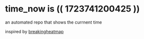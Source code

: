 # time_now is (( 1723741200425 ))

an automated repo that shows the currnent time

inspired by [breakingheatmap](https://github.com/breakingheatmap/breakingheatmap)